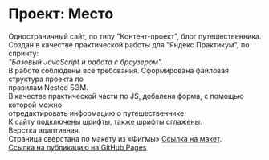 # Проект: Место
Одностраничный сайт, по типу "Контент-проект", блог путешественника.<br>
Создан в качестве практической работы для "Яндекс Практикум", по спринту:<br>
*"Базовый JavaScript и работа с браузером".*<br>
В работе соблюдены все требования. Сформирована файловая структура проекта по<br> правилам Nested БЭМ.<br>
В качестве практической части по JS, добалена форма, с помощью которой можно<br> отредактировать информацию о путешественнике.<br>
К сайту подключены шрифты, также шрифты сглажены.<br>
Верстка адаптивная.<br>
Страница сверстана по макету из «Фигмы» [Ссылка на макет](https://www.figma.com/file/2cn9N9jSkmxD84oJik7xL7/JavaScript.-Sprint-4?node-id=0%3A1).<br>
[Ссылка на публикацию на GitHub Pages](https://natalycherkasova.github.io/mesto/)








